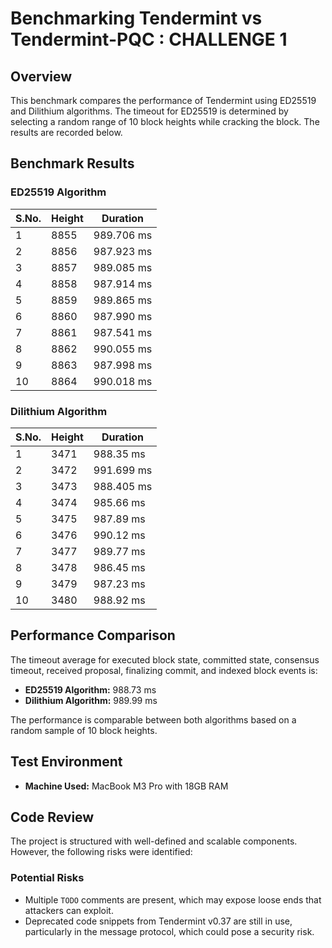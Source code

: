 # Benchmarking Tendermint vs Tendermint-PQC : CHALLENGE 1

## Overview

This benchmark compares the performance of Tendermint using ED25519 and Dilithium algorithms. The timeout for ED25519 is determined by selecting a random range of 10 block heights while cracking the block. The results are recorded below.

## Benchmark Results

### ED25519 Algorithm

| S.No. | Height | Duration   |
| ----- | ------ | ---------- |
| 1     | 8855   | 989.706 ms |
| 2     | 8856   | 987.923 ms |
| 3     | 8857   | 989.085 ms |
| 4     | 8858   | 987.914 ms |
| 5     | 8859   | 989.865 ms |
| 6     | 8860   | 987.990 ms |
| 7     | 8861   | 987.541 ms |
| 8     | 8862   | 990.055 ms |
| 9     | 8863   | 987.998 ms |
| 10    | 8864   | 990.018 ms |

### Dilithium Algorithm

| S.No. | Height | Duration   |
| ----- | ------ | ---------- |
| 1     | 3471   | 988.35 ms  |
| 2     | 3472   | 991.699 ms |
| 3     | 3473   | 988.405 ms |
| 4     | 3474   | 985.66 ms  |
| 5     | 3475   | 987.89 ms  |
| 6     | 3476   | 990.12 ms  |
| 7     | 3477   | 989.77 ms  |
| 8     | 3478   | 986.45 ms  |
| 9     | 3479   | 987.23 ms  |
| 10    | 3480   | 988.92 ms  |

## Performance Comparison

The timeout average for executed block state, committed state, consensus timeout, received proposal, finalizing commit, and indexed block events is:

- **ED25519 Algorithm:** 988.73 ms
- **Dilithium Algorithm:** 989.99 ms

The performance is comparable between both algorithms based on a random sample of 10 block heights.

## Test Environment

- **Machine Used:** MacBook M3 Pro with 18GB RAM

## Code Review

The project is structured with well-defined and scalable components. However, the following risks were identified:

### Potential Risks

- Multiple `TODO` comments are present, which may expose loose ends that attackers can exploit.
- Deprecated code snippets from Tendermint v0.37 are still in use, particularly in the message protocol, which could pose a security risk.
